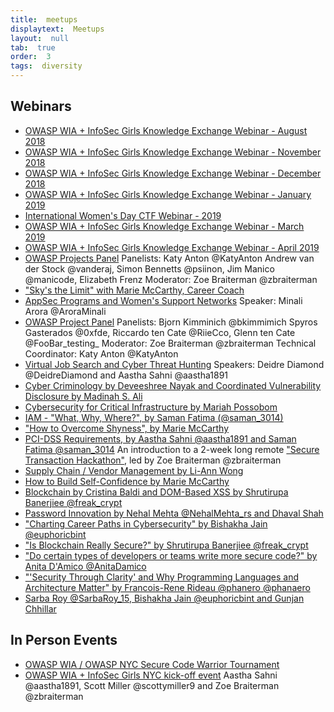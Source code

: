 ```yaml
---
title:  meetups
displaytext:  Meetups
layout:  null
tab:  true
order:  3
tags:  diversity
---
```


## Webinars

* [OWASP WIA + InfoSec Girls Knowledge Exchange Webinar - August 2018](https://www.youtube.com/watch?v=3_xpiwbzl5Q)
* [OWASP WIA + InfoSec Girls Knowledge Exchange Webinar - November 2018](https://www.youtube.com/watch?v=-ADbIcVcPE4)
* [OWASP WIA + InfoSec Girls Knowledge Exchange Webinar - December 2018](https://www.youtube.com/watch?v=zu0GAqsJC-o)
* [OWASP WIA + InfoSec Girls Knowledge Exchange Webinar - January 2019](https://www.youtube.com/watch?v=591jW6SVhCo)
* [International Women's Day CTF Webinar - 2019](https://www.youtube.com/watch?v=H5iYlHJhVOs)
* [OWASP WIA + InfoSec Girls Knowledge Exchange Webinar - March 2019](https://www.youtube.com/watch?v=6RYiqTrc_M4)
* [OWASP WIA + InfoSec Girls Knowledge Exchange Webinar - April 2019](https://www.youtube.com/watch?v=LNT4y-4TkQo)
* [OWASP Projects Panel](https://www.youtube.com/watch?v=SYO5RGDj_qc&feature=youtu.be)
  Panelists:  Katy Anton @KatyAnton Andrew van der Stock @vanderaj, Simon Bennetts @psiinon, Jim Manico @manicode, Elizabeth Frenz
  Moderator:  Zoe Braiterman @zbraiterman
* ["Sky's the Limit" with Marie McCarthy, Career Coach](https://www.youtube.com/watch?v=MTJLLvBzax4&feature=youtu.be)
* [AppSec Programs and Women's Support Networks](https://www.youtube.com/watch?v=u8n8UCgrCKc)
  Speaker:  Minali Arora @AroraMinali
* [OWASP Project Panel](https://www.youtube.com/watch?v=d96-HCrSh2M)
  Panelists:  Bjorn Kimminich @bkimmimich Spyros Gasterados @0xfde, Riccardo ten Cate @RiieCco, Glenn ten Cate @FooBar_testing_
  Moderator:  Zoe Braiterman @zbraiterman
  Technical Coordinator:  Katy Anton @KatyAnton
* [Virtual Job Search and Cyber Threat Hunting](https://www.youtube.com/watch?v=wYp-LZ2dLeg&t=361s)
  Speakers:   Deidre Diamond @DeidreDiamond and Aastha Sahni @aastha1891
* [Cyber Criminology by Deveeshree Nayak and Coordinated Vulnerability Disclosure by Madinah S. Ali](https://www.youtube.com/watch?v=R2_TMLKHNME&feature=youtu.be)
* [Cybersecurity for Critical Infrastructure by Mariah Possobom](https://www.youtube.com/watch?v=ph7Ehot8Xuo&feature=youtu.be)
* [IAM - "What, Why, Where?", by Saman Fatima (@saman_3014)](https://www.youtube.com/watch?v=lxUkwmXI578&feature=youtu.be)
* ["How to Overcome Shyness", by Marie McCarthy](https://www.youtube.com/watch?v=AAwmyQpbh44&t=151s)
* [PCI-DSS Requirements, by Aastha Sahni @aastha1891 and Saman Fatima @saman_3014](https://www.youtube.com/watch?v=pd8-jMSh-uk&t=139s)
  An introduction to a 2-week long remote ["Secure Transaction Hackathon"](https://www.meetup.com/womeninappsec/events/274279132/), led by Zoe Braiterman @zbraiterman
* [Supply Chain / Vendor Management by Li-Ann Wong](https://www.youtube.com/watch?v=ZtwM-c5K6bc&feature=youtu.be)
* [How to Build Self-Confidence by Marie McCarthy](https://www.youtube.com/watch?v=bCNpaejwdWM&t=6s)
* [Blockchain by Cristina Baldi and DOM-Based XSS by Shrutirupa Banerjiee @freak_crypt](https://www.youtube.com/watch?v=DYl7p_km0ws)
* [Password Innovation by Nehal Mehta @NehalMehta_rs and Dhaval Shah](https://www.youtube.com/watch?v=2GTr4eS142o&t=63s)
* ["Charting Career Paths in Cybersecurity" by Bishakha Jain @euphoricbint](https://www.youtube.com/watch?v=iOoNokAozQ0)
* ["Is Blockchain Really Secure?" by Shrutirupa Banerjiee @freak_crypt](https://www.youtube.com/watch?v=6-T05dQt0z8&t=1s)
* ["Do certain types of developers or teams write more secure code?" by Anita D'Amico @AnitaDamico](https://www.youtube.com/watch?v=kNlwhqDhoCs)
* ["'Security Through Clarity' and Why Programming Languages and Architecture Matter" by Francois-Rene Rideau @phanero @phanaero](https://www.youtube.com/watch?v=-17WrntpLEA)
* [Sarba Roy @SarbaRoy_15, Bishakha Jain @euphoricbint and Gunjan Chhillar](https://www.meetup.com/womeninappsec/events/278457942/)


## In Person Events
* [OWASP WIA / OWASP NYC Secure Code Warrior Tournament](https://www.meetup.com/womeninappsec/events/270795105/)
* [OWASP WIA + InfoSec Girls NYC kick-off event](https://www.meetup.com/womeninappsec/events/266965314/) Aastha Sahni @aastha1891, Scott Miller @scottymiller9 and Zoe Braiterman @zbraiterman
